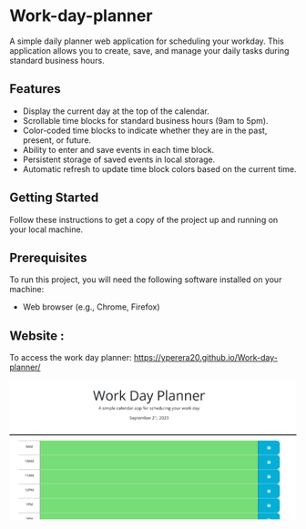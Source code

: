 # Work-day-planner

A simple daily planner web application for scheduling your workday. This application allows you to create, save, and manage your daily tasks during standard business hours.

## Features

- Display the current day at the top of the calendar.
- Scrollable time blocks for standard business hours (9am to 5pm).
- Color-coded time blocks to indicate whether they are in the past, present, or future.
- Ability to enter and save events in each time block.
- Persistent storage of saved events in local storage.
- Automatic refresh to update time block colors based on the current time.

## Getting Started

Follow these instructions to get a copy of the project up and running on your local machine.

## Prerequisites

To run this project, you will need the following software installed on your machine:

- Web browser (e.g., Chrome, Firefox)

## Website : 
To access the work day planner: https://yperera20.github.io/Work-day-planner/

![Alt text](image.png)